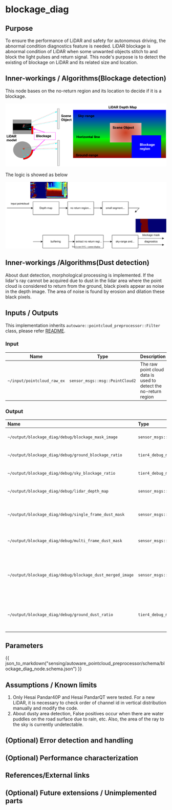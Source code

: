 # blockage_diag

## Purpose

To ensure the performance of LiDAR and safety for autonomous driving, the abnormal condition diagnostics feature is
needed.
LiDAR blockage is abnormal condition of LiDAR when some unwanted objects stitch to and block the light pulses and return
signal.
This node's purpose is to detect the existing of blockage on LiDAR and its related size and location.

## Inner-workings / Algorithms(Blockage detection)

This node bases on the no-return region and its location to decide if it is a blockage.

![blockage situation](./image/blockage_diag.png)

The logic is showed as below

![blockage_diag_flowchart](./image/blockage_diag_flowchart.drawio.svg)

## Inner-workings /Algorithms(Dust detection)

About dust detection, morphological processing is implemented.
If the lidar's ray cannot be acquired due to dust in the lidar area where the point cloud is considered to return from
the ground,
black pixels appear as noise in the depth image.
The area of noise is found by erosion and dilation these black pixels.

## Inputs / Outputs

This implementation inherits `autoware::pointcloud_preprocessor::Filter` class, please refer [README](../README.md).

### Input

| Name                        | Type                            | Description                                                     |
| --------------------------- | ------------------------------- | --------------------------------------------------------------- |
| `~/input/pointcloud_raw_ex` | `sensor_msgs::msg::PointCloud2` | The raw point cloud data is used to detect the no-return region |

### Output

| Name                                                      | Type                                    | Description                                                                                      |
| :-------------------------------------------------------- | :-------------------------------------- | ------------------------------------------------------------------------------------------------ |
| `~/output/blockage_diag/debug/blockage_mask_image`        | `sensor_msgs::msg::Image`               | The mask image of detected blockage                                                              |
| `~/output/blockage_diag/debug/ground_blockage_ratio`      | `tier4_debug_msgs::msg::Float32Stamped` | The area ratio of blockage region in ground region                                               |
| `~/output/blockage_diag/debug/sky_blockage_ratio`         | `tier4_debug_msgs::msg::Float32Stamped` | The area ratio of blockage region in sky region                                                  |
| `~/output/blockage_diag/debug/lidar_depth_map`            | `sensor_msgs::msg::Image`               | The depth map image of input point cloud                                                         |
| `~/output/blockage_diag/debug/single_frame_dust_mask`     | `sensor_msgs::msg::Image`               | The mask image of detected dusty area in latest single frame                                     |
| `~/output/blockage_diag/debug/multi_frame_dust_mask`      | `sensor_msgs::msg::Image`               | The mask image of continuous detected dusty area                                                 |
| `~/output/blockage_diag/debug/blockage_dust_merged_image` | `sensor_msgs::msg::Image`               | The merged image of blockage detection(red) and multi frame dusty area detection(yellow) results |
| `~/output/blockage_diag/debug/ground_dust_ratio`          | `tier4_debug_msgs::msg::Float32Stamped` | The ratio of dusty area divided by area where ray usually returns from the ground.               |

## Parameters

{{ json_to_markdown("sensing/autoware_pointcloud_preprocessor/schema/blockage_diag_node.schema.json") }}

## Assumptions / Known limits

1. Only Hesai Pandar40P and Hesai PandarQT were tested. For a new LiDAR, it is necessary to check order of channel id in
   vertical distribution manually and modify the code.
2. About dusty area detection, False positives occur when there are water puddles on the road surface due to rain, etc.
   Also, the area of the ray to the sky is currently undetectable.

## (Optional) Error detection and handling

## (Optional) Performance characterization

## References/External links

## (Optional) Future extensions / Unimplemented parts
